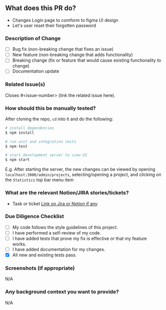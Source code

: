 ## What does this PR do?

* Changes Login page to comform to figma UI design
* Let's user reset their forgotten password

### Description of Change

* [ ] Bug fix (non-breaking change that fixes an issue)
* [ ] New feature (non-breaking change that adds functionality)
* [ ] Breaking change (fix or feature that would cause existing functionality to change)
* [ ] Documentation update

### Related Issue(s)

Closes #\<issue-number> (link the related issue here).

### How should this be manually tested?

After cloning the repo, `cd` into it and do the following:

```bash
# install dependencies
$ npm install

# run unit and integration tests
$ npm test

# start development server to view UI
$ npm start
```

E.g. After starting the server, the new changes can be viewed by opening `localhost:3000/admin/projects`, selecting/opening a project, and clicking on the `Statistics` top bar menu item

### What are the relevant Notion/JIRA stories/tickets?

* Task or ticket [Link on Jira or Notion if any](https://example.com)

### Due Diligence Checklist

* [ ] My code follows the style guidelines of this project.
* [ ] I have performed a self-review of my code.
* [ ] I have added tests that prove my fix is effective or that my feature works.
* [ ] I have added documentation for my changes.
* [x] All new and existing tests pass.

### Screenshots (if appropriate)

N/A

### Any background context you want to provide?

N/A
